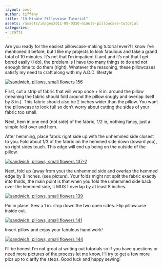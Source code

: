 ```yaml
---
layout: post
author: tiffany
title: "10-Minute Pillowcase Tutorial"
assets: /assets/images2011-09-0310-minute-pillowcase-tutorial
categories: 
- Crafts
---
```


Are you ready for the easiest pillowcase-making tutorial ever?! I know I’ve mentioned it before, but I like my projects to look fabulous and take a grand total of 10 minutes. It’s not that I’m impatient (I am) and it’s not that I get bored easily (I do), the problem is I have too many things to do and not enough time to do them (right). Whatever the reasoning, these pillowcases satisfy my need to craft along with my A.D.D. lifestyle.

[![](jekyll_uploads/2011/07/sandwich-pillows-small-flowers-156-575x381.jpg "sandwich, pillows, small flowers 156")](http://www.sweetpeonies.com/2011/09/10-minute-pillowcase-tutorial/sandwich-pillows-small-flowers-156/)

First, cut a strip of fabric that will wrap once + 8 in. around the pillow (meaning the fabric should fold around the pillow snugly and overlap itself by 8 in.). This fabric should also be 2 inches wider than the pillow. You want the pillowcase to look full so don’t worry about cutting the sides of your fabric too small.

Next, hem in one end (not side) of the fabric, 1/2 in, nothing fancy, just a simple fold over and hem.

After hemming, place fabric right side up with the unhemmed side closest to you. Fold about 1/3 of the fabric on the hemmed side down (toward you), so right sides touch. This edge will end up being on the outside of the pillow.

[![](jekyll_uploads/2011/07/sandwich-pillows-small-flowers-137-2-575x402.jpg "sandwich, pillows, small flowers 137-2")](http://www.sweetpeonies.com/2011/09/10-minute-pillowcase-tutorial/sandwich-pillows-small-flowers-137-2/)

Next, fold up (away from you) the unhemmed side and overlap the hemmed edge by 8 inches. (see picture). Your folds might not split the fabric exactly into thirds, the main point is that when you fold the unhemmed side back over the hemmed side, it MUST overlap by at least 8 inches.

[![](jekyll_uploads/2011/07/sandwich-pillows-small-flowers-139-575x381.jpg "sandwich, pillows, small flowers 139")](http://www.sweetpeonies.com/2011/09/10-minute-pillowcase-tutorial/sandwich-pillows-small-flowers-139/)

Pin in place. Sew a 1 in. strip down the two open sides. Flip pillowcase inside out.

[![](jekyll_uploads/2011/07/sandwich-pillows-small-flowers-141-575x349.jpg "sandwich, pillows, small flowers 141")](http://www.sweetpeonies.com/2011/09/10-minute-pillowcase-tutorial/sandwich-pillows-small-flowers-141/)

Insert pillow and enjoy your fabulous handiwork!

[![](jekyll_uploads/2011/07/sandwich-pillows-small-flowers-144-575x390.jpg "sandwich, pillows, small flowers 144")](http://www.sweetpeonies.com/2011/09/10-minute-pillowcase-tutorial/sandwich-pillows-small-flowers-144/)

I’ll be honest I’m not great at writing out tutorials so if you have questions or need more pictures of the process let me know. I’ll try to get a few more pics up to clarify the steps. Good luck and happy sewing!